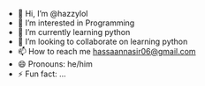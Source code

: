 - 👋 Hi, I’m @hazzylol
- 👀 I’m interested in Programming
- 🌱 I’m currently learning python
- 💞️ I’m looking to collaborate on learning python
- 📫 How to reach me hassaannasir06@gmail.com
- 😄 Pronouns: he/him
- ⚡ Fun fact: ...

<!---
hazzylol/hazzylol is a ✨ special ✨ repository because its `README.md` (this file) appears on your GitHub profile.
You can click the Preview link to take a look at your changes.
--->
